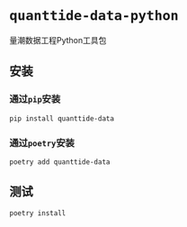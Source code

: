 # `quanttide-data-python`

量潮数据工程Python工具包

## 安装

### 通过`pip`安装

```shell
pip install quanttide-data
```

### 通过`poetry`安装

```shell
poetry add quanttide-data
```

## 测试

```shell
poetry install
```
